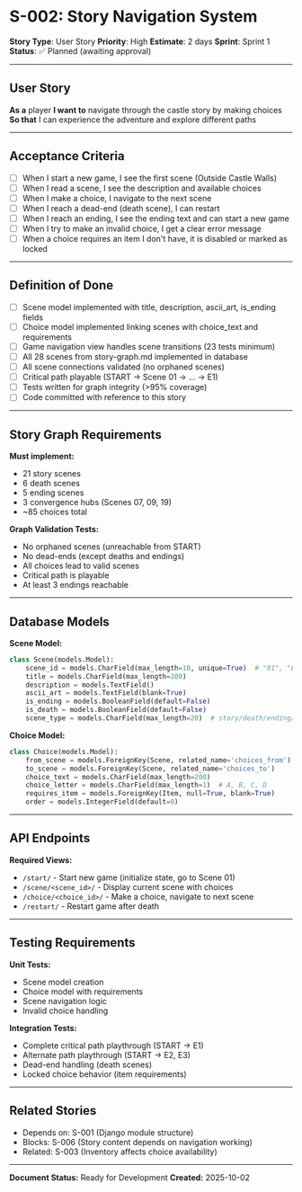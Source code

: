 # S-002: Story Navigation System

**Story Type**: User Story
**Priority**: High
**Estimate**: 2 days
**Sprint**: Sprint 1
**Status**: ✅ Planned (awaiting approval)

---

## User Story

**As a** player
**I want to** navigate through the castle story by making choices
**So that** I can experience the adventure and explore different paths

---

## Acceptance Criteria

- [ ] When I start a new game, I see the first scene (Outside Castle Walls)
- [ ] When I read a scene, I see the description and available choices
- [ ] When I make a choice, I navigate to the next scene
- [ ] When I reach a dead-end (death scene), I can restart
- [ ] When I reach an ending, I see the ending text and can start a new game
- [ ] When I try to make an invalid choice, I get a clear error message
- [ ] When a choice requires an item I don't have, it is disabled or marked as locked

---

## Definition of Done

- [ ] Scene model implemented with title, description, ascii_art, is_ending fields
- [ ] Choice model implemented linking scenes with choice_text and requirements
- [ ] Game navigation view handles scene transitions (23 tests minimum)
- [ ] All 28 scenes from story-graph.md implemented in database
- [ ] All scene connections validated (no orphaned scenes)
- [ ] Critical path playable (START → Scene 01 → ... → E1)
- [ ] Tests written for graph integrity (>95% coverage)
- [ ] Code committed with reference to this story

---

## Story Graph Requirements

**Must implement:**
- 21 story scenes
- 6 death scenes
- 5 ending scenes
- 3 convergence hubs (Scenes 07, 09, 19)
- ~85 choices total

**Graph Validation Tests:**
- No orphaned scenes (unreachable from START)
- No dead-ends (except deaths and endings)
- All choices lead to valid scenes
- Critical path is playable
- At least 3 endings reachable

---

## Database Models

**Scene Model:**
```python
class Scene(models.Model):
    scene_id = models.CharField(max_length=10, unique=True)  # "01", "E1", "D1"
    title = models.CharField(max_length=200)
    description = models.TextField()
    ascii_art = models.TextField(blank=True)
    is_ending = models.BooleanField(default=False)
    is_death = models.BooleanField(default=False)
    scene_type = models.CharField(max_length=20)  # story/death/ending/hub
```

**Choice Model:**
```python
class Choice(models.Model):
    from_scene = models.ForeignKey(Scene, related_name='choices_from')
    to_scene = models.ForeignKey(Scene, related_name='choices_to')
    choice_text = models.CharField(max_length=200)
    choice_letter = models.CharField(max_length=1)  # A, B, C, D
    requires_item = models.ForeignKey(Item, null=True, blank=True)
    order = models.IntegerField(default=0)
```

---

## API Endpoints

**Required Views:**
- `/start/` - Start new game (initialize state, go to Scene 01)
- `/scene/<scene_id>/` - Display current scene with choices
- `/choice/<choice_id>/` - Make a choice, navigate to next scene
- `/restart/` - Restart game after death

---

## Testing Requirements

**Unit Tests:**
- Scene model creation
- Choice model with requirements
- Scene navigation logic
- Invalid choice handling

**Integration Tests:**
- Complete critical path playthrough (START → E1)
- Alternate path playthrough (START → E2, E3)
- Dead-end handling (death scenes)
- Locked choice behavior (item requirements)

---

## Related Stories

- Depends on: S-001 (Django module structure)
- Blocks: S-006 (Story content depends on navigation working)
- Related: S-003 (Inventory affects choice availability)

---

**Document Status:** Ready for Development
**Created:** 2025-10-02
